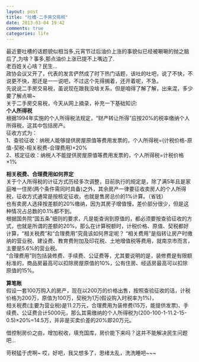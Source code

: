 ```yaml
---
layout: post
title: "吐槽-二手房交易税"
date: 2013-03-04 19:42
comments: true
categories: life
---
```

最近要吐槽的话题貌似相当多,元宵节过后油价上涨的事貌似已经被唰唰的抛之脑后了,为啥？事多,那点油价上涨已提不上嘴边了.  
老百姓关心啥？民生...  
政协会议又开了，代表的发言俨然成了时下热门话题，该吐的吐吧，说了不快，不说更不快，那还是一一说吧，不过这个先得搁着，还开着呢，不急。  
先说说二手房交易税，虽说现在跟我没啥关系，但是咱得了解了解，出来混，多少要了解点嘛~  
关于二手房交易税，今天从网上摘录，补充一下基础知识:    
**个人所得税**  
根据1994年实施的个人所得税法规定，“财产转让所得”应按20%的税率缴纳个人所得税，这其中包括房产。  
征收方式为：  
1、查验征收：纳税人能够提供房屋原值等费用发票的，个人所得税=(计税价格-原值-契税-相关税费-合理费用)×20%  
2、核定征收：纳税人不能提供房屋原值等费用发票的，个人所得税=计税价格×1%

**相关税费、合理费用如何界定**  
关于个人所得税的计征方式历经多次调整，目前执行的规定是，除了满5年且是家庭唯一住房(两个条件需同时具备)之外，其余房产一律要征收卖房人的个人所得税，征收方式通常是按核定征收，也就是售房总价的1%计算。（省钱）    
也有卖房人选择按差额的20%缴纳，因为其房子增值慢，差价部分很少，但是这种情况占总数的0.1%都不到。  
根据国务院“国五条”细则的要求，凡是能查询到原值的，都必须要按查验征收的方式，也就是所谓的差额的20%，那么在计算税额时，计税价格、原值、契税都好计算，“相关税费”和“合理费用”究竟该如何界定呢？
“相关费用”是指转让房产时缴纳的营业税、建设费、教育费附加及印花税、土地增值税等费用，就南京市而言，主要是5.6%的营业税。  
“合理费用”则包括装修费、手续费、公证费等，尤其要说明的是，装修费是有限额标准的，商品房最高可以扣除房屋原值的10%，公有住房、经适房最高可以扣除原值的15%。  

**算笔账**  
假设一套100万购入的房产，现在以200万的价格出售，按照查验征收的话，计税价格为200万，原值为100万，契税为1万(假设购入时税率为1%)，  
相关税费(主要为营业税)是11.2万元，合理费用为装修费(15万，能提供发票)、手续费、公证费合计5000元，那么其需缴纳的个人所得税为(200-100-1-11.2-15-0.5)×20%=14.5万，并非是买卖价差的20%即20万元。  

借控制房价之由，增加税收，填充国库，房价能下来吗？这并不能解决民生问题吧...

苛税猛于虎啊~  哎，好吧，我又想多了，思绪太乱，洗洗睡吧~~~


